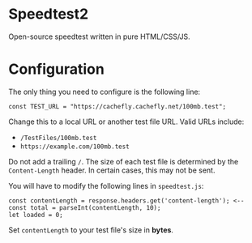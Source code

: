 # Speedtest2
Open-source speedtest written in pure HTML/CSS/JS.

# Configuration

The only thing you need to configure is the following line:

```
const TEST_URL = "https://cachefly.cachefly.net/100mb.test";
```

Change this to a local URL or another test file URL. Valid URLs include:

- `/TestFiles/100mb.test`
- `https://example.com/100mb.test`

Do not add a trailing `/`. The size of each test file is determined by the `Content-Length` header. In certain cases, this may not be sent.

You will have to modify the following lines in `speedtest.js`:

```
const contentLength = response.headers.get('content-length'); <--
const total = parseInt(contentLength, 10);
let loaded = 0;
```

Set `contentLength` to your test file's size in **bytes**.
